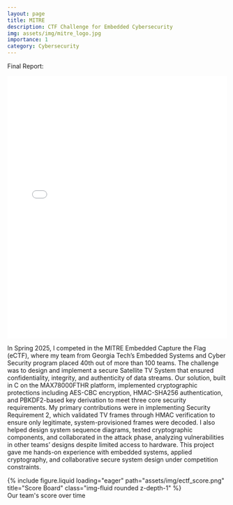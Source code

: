 ```yaml
---
layout: page
title: MITRE
description: CTF Challenge for Embedded Cybersecurity
img: assets/img/mitre_logo.jpg
importance: 1
category: Cybersecurity
---
```


Final Report:

<iframe
  src="{{ '/assets/pdf/ectf_paper.pdf' | relative_url }}"
  width="100%"
  height="600px"
  style="border: none;">
</iframe>

In Spring 2025, I competed in the MITRE Embedded Capture the Flag (eCTF), where my team from Georgia Tech’s Embedded Systems and Cyber Security program placed 40th out of more than 100 teams. The challenge was to design and implement a secure Satellite TV System that ensured confidentiality, integrity, and authenticity of data streams. Our solution, built in C on the MAX78000FTHR platform, implemented cryptographic protections including AES-CBC encryption, HMAC-SHA256 authentication, and PBKDF2-based key derivation to meet three core security requirements. My primary contributions were in implementing Security Requirement 2, which validated TV frames through HMAC verification to ensure only legitimate, system-provisioned frames were decoded. I also helped design system sequence diagrams, tested cryptographic components, and collaborated in the attack phase, analyzing vulnerabilities in other teams’ designs despite limited access to hardware. This project gave me hands-on experience with embedded systems, applied cryptography, and collaborative secure system design under competition constraints.

<div class="row">
    <div class="col-sm mt-3 mt-md-0">
        {% include figure.liquid loading="eager" path="assets/img/ectf_score.png" title="Score Board" class="img-fluid rounded z-depth-1" %}
    </div>
</div>
<div class="caption">
    Our team's score over time
</div>
